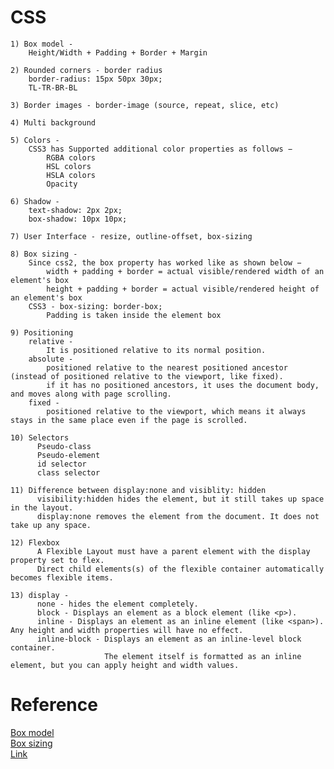 # CSS

	1) Box model -
		Height/Width + Padding + Border + Margin

	2) Rounded corners - border radius
		border-radius: 15px 50px 30px;
		TL-TR-BR-BL

	3) Border images - border-image (source, repeat, slice, etc)

	4) Multi background

	5) Colors -
		CSS3 has Supported additional color properties as follows −
			RGBA colors
			HSL colors
			HSLA colors
			Opacity

	6) Shadow -
		text-shadow: 2px 2px;
		box-shadow: 10px 10px;

	7) User Interface - resize, outline-offset, box-sizing

	8) Box sizing -
		Since css2, the box property has worked like as shown below −
			width + padding + border = actual visible/rendered width of an element's box
			height + padding + border = actual visible/rendered height of an element's box
		CSS3 - box-sizing: border-box;
			Padding is taken inside the element box

	9) Positioning
		relative -
			It is positioned relative to its normal position.
		absolute -
			positioned relative to the nearest positioned ancestor (instead of positioned relative to the viewport, like fixed).
			if it has no positioned ancestors, it uses the document body, and moves along with page scrolling.
		fixed -
			positioned relative to the viewport, which means it always stays in the same place even if the page is scrolled.

	10) Selectors
		  Pseudo-class
		  Pseudo-element
		  id selector
		  class selector

	11) Difference between display:none and visiblity: hidden
		  visibility:hidden hides the element, but it still takes up space in the layout.
		  display:none removes the element from the document. It does not take up any space.

	12) Flexbox
		  A Flexible Layout must have a parent element with the display property set to flex.
		  Direct child elements(s) of the flexible container automatically becomes flexible items.

	13) display -
		  none - hides the element completely.
		  block - Displays an element as a block element (like <p>).
		  inline - Displays an element as an inline element (like <span>). Any height and width properties will have no effect.
		  inline-block - Displays an element as an inline-level block container.
		  				 The element itself is formatted as an inline element, but you can apply height and width values.


# Reference

[Box model](https://en.wikipedia.org/wiki/CSS_box_model) <br>
[Box sizing](https://www.tutorialspoint.com/css/css3_box_sizing.htm) <br>
[Link](https://www.softwaretestinghelp.com/css-interview-questions/amp/)